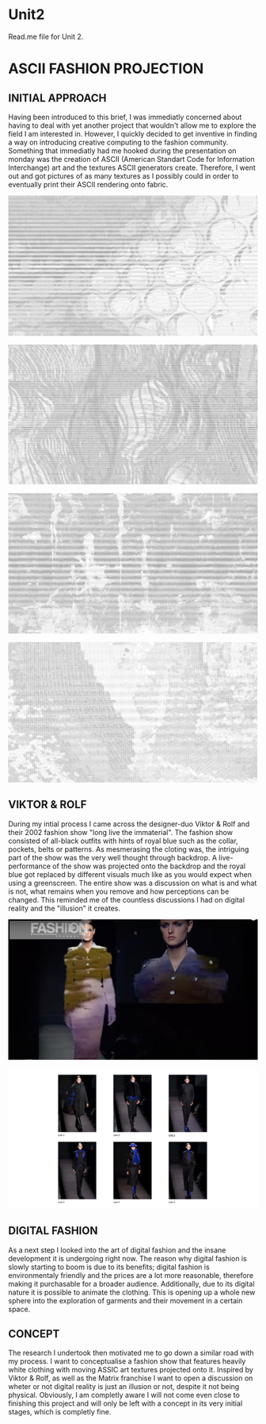 # Unit2
Read.me file for Unit 2.
# ASCII FASHION PROJECTION

## INITIAL APPROACH

Having been introduced to this brief, I was immediatly concerned about having to deal with yet another project that wouldn't allow me to explore the field I am interested in. However, I quickly decided to get inventive in finding a way on introducing creative computing to the fashion community. Something that immediatly had me hooked during the presentation on monday was the creation of ASCII (American Standart Code for Information Interchange) art and the textures ASCII generators create. Therefore, I went out and got pictures of as many textures as I possibly could in order to eventually print their ASCII rendering onto fabric.


![ ](picture1.jpg)


![ ](picture2.jpg)


![ ](picture3.jpg)


![ ](picture4.jpg)

## VIKTOR & ROLF

During my intial process I came across the designer-duo Viktor & Rolf and their 2002 fashion show "long live the immaterial". The fashion show consisted of all-black outfits with hints of royal blue such as the collar, pockets, belts or patterns. As mesmerasing the cloting was, the intriguing part of the show was the very well thought through backdrop. A live-performance of the show was projected onto the backdrop and the royal blue got replaced by different visuals much like as you would expect when using a greenscreen. The entire show was a discussion on what is and what is not, what remains when you remove and how perceptions can be changed. This reminded me of the countless discussions I had on digital reality and the "illusion" it creates.


[![IMAGE ALT TEXT](picture5.jpg)](https://www.youtube.com/watch?v=mMBpRmIivUA)


![ ](picture6.jpg)

## DIGITAL FASHION
As a next step I looked into the art of digital fashion and the insane development it is undergoing right now. The reason why digital fashion is slowly starting to boom is due to its benefits; digital fashion is environmentaly friendly and the prices are a lot more reasonable, therefore making it purchasable for a broader audience. Additionally, due to its digital nature it is possible to animate the clothing. This is opening up a whole new sphere into the exploration of garments and their movement in a certain space.



## CONCEPT

The research I undertook then motivated me to go down a similar road with my process. I want to conceptualise a fashion show that features heavily white clothing with moving ASSIC art textures projected onto it. Inspired by Viktor & Rolf, as well as the Matrix franchise I want to open a discussion on wheter or not digital reality is just an illusion or not, despite it not being physical. Obviously, I am completly aware I will not come even close to finishing this project and will only be left with a concept in its very initial stages, which is completly fine.

